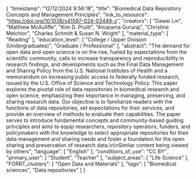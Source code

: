 {
    "timestamp": "12/12/2024 9:56:18",
    "title": "Biomedical Data Repository Concepts and Management Principles",
    "link_to_resource": "https://doi.org/10.1038/s41597-024-03449-z",
    "creators": [
        "Dawei Lin",
        "Matthew McAuliffe",
        "Kim D. Pruitt",
        "Anupama Gururaj",
        "Christine Melchior",
        "Charles Schmitt & Susan N. Wright"
    ],
    "material_type": [
        "Reading"
    ],
    "education_level": [
        "College / Upper Division (Undergraduates)",
        "Graduate / Professional"
    ],
    "abstract": "The demand for open data and open science is on the rise, fueled by expectations from the scientific community, calls to increase transparency and reproducibility in research findings, and developments such as the Final Data Management and Sharing Policy from the U.S. National Institutes of Health and a memorandum on increasing public access to federally funded research, issued by the U.S. Office of Science and Technology Policy. This paper explores the pivotal role of data repositories in biomedical research and open science, emphasizing their importance in managing, preserving, and sharing research data. Our objective is to familiarize readers with the functions of data repositories, set expectations for their services, and provide an overview of methods to evaluate their capabilities. The paper serves to introduce fundamental concepts and community-based guiding principles and aims to equip researchers, repository operators, funders, and policymakers with the knowledge to select appropriate repositories for their data management and sharing needs and foster a foundation for the open sharing and preservation of research data.\n\nSimilar content being viewed by others",
    "language": [
        "English"
    ],
    "conditions_of_use": "CC BY",
    "primary_user": [
        "Student",
        "Teacher"
    ],
    "subject_areas": [
        "Life Science"
    ],
    "FORRT_clusters": [
        "Open Data and Materials"
    ],
    "tags": [
        "Biomedical sciences",
        "Data repositories"
    ]
}